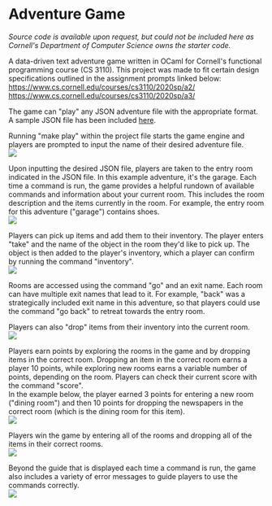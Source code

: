 # Adventure Game

*Source code is available upon request, but could not be included here as Cornell's Department of Computer Science owns the starter code.*

A data-driven text adventure game written in OCaml for Cornell's functional programming course (CS 3110). This project was made to fit certain design specifications outlined in the assignment prompts linked below: <br/>
https://www.cs.cornell.edu/courses/cs3110/2020sp/a2/ <br/>
https://www.cs.cornell.edu/courses/cs3110/2020sp/a3/

The game can "play" any JSON adventure file with the appropriate format. A sample JSON file has been included [here](smith_garage.json).

Running "make play" within the project file starts the game engine and players are prompted to input the name of their desired adventure file. <br/>
![](img/welcome-screen.png)

Upon inputting the desired JSON file, players are taken to the entry room indicated in the JSON file. In this example adventure, it's the garage. Each time a command is run, the game provides a helpful rundown of available commands and information about your current room. This includes the room description and the items currently in the room. For example, the entry room for this adventure ("garage") contains shoes. <br/>
![](img/enter-adventure.png)

Players can pick up items and add them to their inventory. The player enters "take" and the name of the object in the room they'd like to pick up. The object is then added to the player's inventory, which a player can confirm by running the command "inventory". <br/>
![](img/taking-items.png)

Rooms are accessed using the command "go" and an exit name. Each room can have multiple exit names that lead to it. For example, "back" was a strategically included exit name in this adventure, so that players could use the command "go back" to retreat towards the entry room. <br/>

Players can also "drop" items from their inventory into the current room. <br/>
![](img/inventory-items.png)

Players earn points by exploring the rooms in the game and by dropping items in the correct room. Dropping an item in the correct room earns a player 10 points, while exploring new rooms earns a variable number of points, depending on the room. Players can check their current score with the command "score". <br/>
In the example below, the player earned 3 points for entering a new room ("dining room") and then 10 points for dropping the newspapers in the correct room (which is the dining room for this item). <br/>
![](img/scoring.png)

Players win the game by entering all of the rooms and dropping all of the items in their correct rooms. <br/>
![](img/win-screen.png)

Beyond the guide that is displayed each time a command is run, the game also includes a variety of error messages to guide players to use the commands correctly. <br/>
![](img/error-messages.png)
